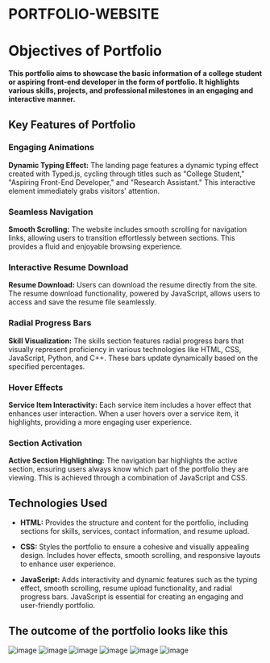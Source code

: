 # PORTFOLIO-WEBSITE

#  Objectives  of Portfolio

**This portfolio aims to showcase the basic information of a college student or aspiring front-end developer in the form of portfolio. It highlights various skills, projects, and professional milestones in an engaging and interactive manner.**

## Key Features of Portfolio

### Engaging Animations

**Dynamic Typing Effect:** The landing page features a dynamic typing effect created with Typed.js, cycling through titles such as "College Student," "Aspiring Front-End Developer," and "Research Assistant." This interactive element immediately grabs visitors' attention.

### Seamless Navigation

**Smooth Scrolling:** The website includes smooth scrolling for navigation links, allowing users to transition effortlessly between sections. This provides a fluid and enjoyable browsing experience.

### Interactive Resume Download

**Resume Download:** Users can download the resume directly from the site. The resume download functionality, powered by JavaScript, allows users to access and save the resume file seamlessly.

### Radial Progress Bars

**Skill Visualization:** The skills section features radial progress bars that visually represent proficiency in various technologies like HTML, CSS, JavaScript, Python, and C++. These bars update dynamically based on the specified percentages.

### Hover Effects

**Service Item Interactivity:** Each service item includes a hover effect that enhances user interaction. When a user hovers over a service item, it highlights, providing a more engaging user experience.

### Section Activation

**Active Section Highlighting:** The navigation bar highlights the active section, ensuring users always know which part of the portfolio they are viewing. This is achieved through a combination of JavaScript and CSS.

## Technologies Used

- **HTML:** Provides the structure and content for the portfolio, including sections for skills, services, contact information, and resume upload.

- **CSS:** Styles the portfolio to ensure a cohesive and visually appealing design. Includes hover effects, smooth scrolling, and responsive layouts to enhance user experience.

- **JavaScript:** Adds interactivity and dynamic features such as the typing effect, smooth scrolling, resume upload functionality, and radial progress bars. JavaScript is essential for creating an engaging and user-friendly portfolio.

## The outcome of the portfolio looks like this
![image](https://github.com/user-attachments/assets/21273080-099c-479a-b88b-33c16a922f0f)
![image](https://github.com/user-attachments/assets/ffedaa76-d853-4ea3-ad98-2ec4af1fb864)
![image](https://github.com/user-attachments/assets/1771f054-506b-4f9e-8a43-96054d082579)
![image](https://github.com/user-attachments/assets/ed982a5e-f111-4b8c-ad1f-8eeb6f825c1d)
![image](https://github.com/user-attachments/assets/6ef7edd7-65f8-4228-bb7d-aea68d457111)
![image](https://github.com/user-attachments/assets/ca3b1669-2592-4bde-9040-884b6c6ae09f)












